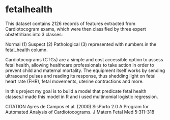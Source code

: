 # fetalhealth
This dataset contains 2126 records of features extracted from Cardiotocogram exams, which were then classified by three expert obstetritians into 3 classes:

Normal (1)
Suspect (2)
Pathological (3) represented with numbers in the fetal_health column.


Cardiotocograms (CTGs) are a simple and cost accessible option to assess fetal health, allowing healthcare professionals to take action in order to prevent child and 
maternal mortality. The equipment itself works by sending ultrasound pulses and reading its response, thus shedding light on fetal heart rate (FHR), fetal movements, 
uterine contractions and more.

In this project my goal is to build a model that predicate fetal health classes.I made this model in R and i used multinomial logistic regression.


CITATION
Ayres de Campos et al. (2000) SisPorto 2.0 A Program for Automated Analysis of Cardiotocograms. J Matern Fetal Med 5:311-318 
